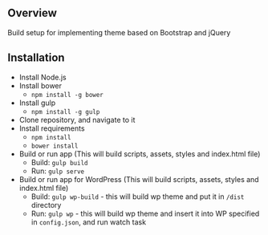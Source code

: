 ## Overview

Build setup for implementing theme based on Bootstrap and jQuery

## Installation

* Install Node.js
* Install bower
  * ```npm install -g bower```
* Install gulp
  * ```npm install -g gulp```
* Clone repository, and navigate to it
* Install requirements
  * ```npm install```
  * ```bower install```
* Build or run app (This will build scripts, assets, styles and index.html file)
  * Build: ```gulp build```
  * Run: ```gulp serve```
* Build or run app for WordPress (This will build scripts, assets, styles and index.html file)
  * Build: ```gulp wp-build``` - this will build wp theme and put it in ```/dist``` directory
  * Run: ```gulp wp``` - this will build wp theme and insert it into WP specified in ```config.json```, and run watch task